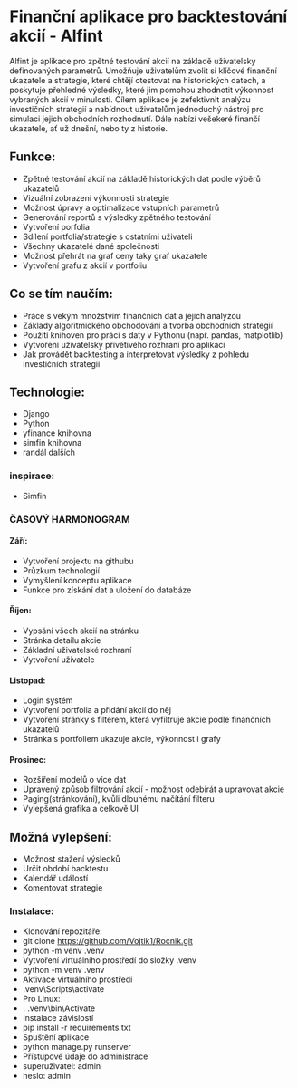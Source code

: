 # Finanční aplikace pro backtestování akcií - Alfint 

Alfint je aplikace pro zpětné testování akcií na základě uživatelsky definovaných parametrů. Umožňuje uživatelům zvolit si klíčové finanční ukazatele a strategie, které chtějí otestovat na historických datech, a poskytuje přehledné výsledky, které jim pomohou zhodnotit výkonnost vybraných akcií v minulosti. Cílem aplikace je zefektivnit analýzu investičních strategií a nabídnout uživatelům jednoduchý nástroj pro simulaci jejich obchodních rozhodnutí. Dále nabízí vešekeré finančí ukazatele, ať už dnešní, nebo ty z historie.

## Funkce:
- Zpětné testování akcií na základě historických dat podle výběrů ukazatelů
- Vizuální zobrazení výkonnosti strategie
- Možnost úpravy a optimalizace vstupních parametrů
- Generování reportů s výsledky zpětného testování
- Vytvoření porfolia
- Sdílení portfolia/strategie s ostatními uživateli
- Všechny ukazatelé dané společnosti
- Možnost přehrát na graf ceny taky graf ukazatele
- Vytvoření grafu z akcií v portfoliu


## Co se tím naučím:
- Práce s vekým množstvím finančních dat a jejich analýzou
- Základy algoritmického obchodování a tvorba obchodních strategií
- Použití knihoven pro práci s daty v Pythonu (např. pandas, matplotlib)
- Vytvoření uživatelsky přívětivého rozhraní pro aplikaci
- Jak provádět backtesting a interpretovat výsledky z pohledu investičních strategií

## Technologie:
- Django
- Python 
- yfinance knihovna
- simfin knihovna
- randál dalších 

### inspirace:
- Simfin

### ČASOVÝ HARMONOGRAM

#### Září:
- Vytvoření projektu na githubu
- Průzkum technologií 
- Vymyšlení konceptu aplikace
- Funkce pro získání dat a uložení do databáze
#### Říjen:
- Vypsání všech akcií na stránku
- Stránka detailu akcie 
- Základní uživatelské rozhraní 
- Vytvoření uživatele
#### Listopad:
- Login systém 
- Vytvoření portfolia a přidání akcií do něj
- Vytvoření stránky s filterem, která vyfiltruje akcie podle finančních ukazatelů
- Stránka s portfoliem ukazuje akcie, výkonnost i grafy
#### Prosinec:
- Rozšíření modelů o více dat
- Upravený způsob filtrování akcií - možnost odebirát a upravovat akcie
- Paging(stránkování), kvůli dlouhému načítání filteru
- Vylepšená grafika a celkově UI

## Možná vylepšení:
- Možnost stažení výsledků
- Určit období backtestu
- Kalendář událostí
- Komentovat strategie


### Instalace:
- Klonování repozitáře:
- git clone https://github.com/Vojtik1/Rocnik.git
- python -m venv .venv
- Vytvoření virtuálního prostředí do složky .venv
- python -m venv .venv
- Aktivace virtuálního prostředí
- .venv\Scripts\activate
- Pro Linux:
- . .venv\bin\Activate
- Instalace závislostí
- pip install -r requirements.txt
- Spuštění aplikace
- python manage.py runserver
- Přístupové údaje do administrace
- superuživatel: admin
- heslo: admin
